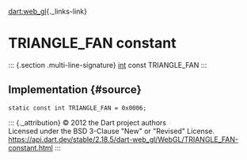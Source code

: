 [dart:web\_gl](../../dart-web_gl/dart-web_gl-library){._links-link}

TRIANGLE\_FAN constant
======================

::: {.section .multi-line-signature}
[int](../../dart-core/int-class) const TRIANGLE\_FAN
:::

Implementation {#source}
--------------

``` {.language-dart data-language="dart"}
static const int TRIANGLE_FAN = 0x0006;
```

::: {._attribution}
© 2012 the Dart project authors\
Licensed under the BSD 3-Clause \"New\" or \"Revised\" License.\
<https://api.dart.dev/stable/2.18.5/dart-web_gl/WebGL/TRIANGLE_FAN-constant.html>
:::
